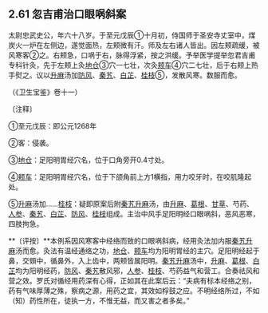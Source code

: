 ## 2.61 忽吉甫治口眼㖞斜案

太尉忠武史公，年六十八岁。于至元戊辰①十月初，侍国师于圣安寺丈室中，煤炭火一炉在左侧边，遂觉面热，左颊微有汗。师及左右诸人皆出。因左颊疏缓，被风寒客②之。右颊急，口㖞于右，脉得浮紧，按之洪缓。予举医学提举忽君吉甫专科针灸，先于左颊上灸[地仓](https://www.gmzyjc.com/read/zjs/zjs3.1.1-3-0.1.3.3.4.md)③穴一七壮，次灸[颊车](https://www.gmzyjc.com/read/zjs/zjs3.1.1-3-0.1.3.3.6.md)④穴二七壮，后于右颊上热手熨之。议以[升麻](https://www.gmzyjc.com/read/bc/bc01-1.2.10.0.0.md)汤加[防风](https://www.gmzyjc.com/read/bc/bc01-1.1.5.0.0.md)、[秦艽](https://www.gmzyjc.com/read/bc/bc06-0.0.4.0.0.md)、[白芷](https://www.gmzyjc.com/read/bc/bc01-1.1.7.0.0.md)、[桂枝](https://www.gmzyjc.com/read/bc/bc01-1.1.2.0.0.md)⑤，发散风寒。数服而愈。

（《卫生宝鉴》卷十一）

〔注释〕

①至元戊辰：即公元1268年

②客：侵袭。

③[地仓](https://www.gmzyjc.com/read/zjs/zjs3.1.1-3-0.1.3.3.4.md)：足阳明胃经穴名，位于口角旁开0.4寸处。

④[颊车](https://www.gmzyjc.com/read/zjs/zjs3.1.1-3-0.1.3.3.6.md)：足阳明胃经穴名，位于下颌角前上方1横指，用力咬牙时，在咬肌隆起处。

⑤[升麻](https://www.gmzyjc.com/read/bc/bc01-1.2.10.0.0.md)汤加……[桂枝](https://www.gmzyjc.com/read/bc/bc01-1.1.2.0.0.md)：疑即原案后附[秦艽](https://www.gmzyjc.com/read/bc/bc06-0.0.4.0.0.md)[升麻](https://www.gmzyjc.com/read/bc/bc01-1.2.10.0.0.md)汤，由[升麻](https://www.gmzyjc.com/read/bc/bc01-1.2.10.0.0.md)、[葛根](https://www.gmzyjc.com/read/bc/bc01-1.2.8.0.0.md)、[甘草](https://www.gmzyjc.com/read/bc/bc17-0.1.8.0.0.md)、芍药、[人参](https://www.gmzyjc.com/read/bc/bc17-0.1.1.0.0.md)、[秦艽](https://www.gmzyjc.com/read/bc/bc06-0.0.4.0.0.md)、[白芷](https://www.gmzyjc.com/read/bc/bc01-1.1.7.0.0.md)、[防风](https://www.gmzyjc.com/read/bc/bc01-1.1.5.0.0.md)、[桂枝](https://www.gmzyjc.com/read/bc/bc01-1.1.2.0.0.md)组成。主治中风手足阳明经口眼㖞斜，恶风恶寒，四肢拘急。

**〔评按〕**本例系因风寒客中经络而致的口眼㖞斜病，经用灸法加内服[秦艽](https://www.gmzyjc.com/read/bc/bc06-0.0.4.0.0.md)[升麻](https://www.gmzyjc.com/read/bc/bc01-1.2.10.0.0.md)汤而愈。灸法有温经通络之功，[地仓](https://www.gmzyjc.com/read/zjs/zjs3.1.1-3-0.1.3.3.4.md)、[颊车](https://www.gmzyjc.com/read/zjs/zjs3.1.1-3-0.1.3.3.6.md)均为阳明胃经的主穴。足阳明经起于鼻，交頞中，循鼻外，入上齿中，两颊皆属阳明。[秦艽](https://www.gmzyjc.com/read/bc/bc06-0.0.4.0.0.md)[升麻](https://www.gmzyjc.com/read/bc/bc01-1.2.10.0.0.md)汤中，[升麻](https://www.gmzyjc.com/read/bc/bc01-1.2.10.0.0.md)、[葛根](https://www.gmzyjc.com/read/bc/bc01-1.2.8.0.0.md)、[白芷](https://www.gmzyjc.com/read/bc/bc01-1.1.7.0.0.md)均为阳明经药，[防风](https://www.gmzyjc.com/read/bc/bc01-1.1.5.0.0.md)、[秦艽](https://www.gmzyjc.com/read/bc/bc06-0.0.4.0.0.md)散风邪，[人参](https://www.gmzyjc.com/read/bc/bc17-0.1.1.0.0.md)、[桂枝](https://www.gmzyjc.com/read/bc/bc01-1.1.2.0.0.md)、芍药益气和营工。合奏祛风和营之效。罗氏对循经用药深有心得，正如其在此案后云：“夫病有标本经络之别，药有气味厚薄之殊，察病之源，用药之宜，其效如桴鼓之应。不明经络所过，不如（知）药性所在，徒执一方，不惟无益，而又害之者多矣。”
